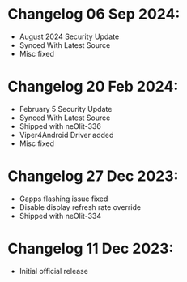 # Changelog 06 Sep 2024:
- August 2024 Security Update
- Synced With Latest Source
- Misc fixed

# Changelog 20 Feb 2024:
- February 5 Security Update
- Synced With Latest Source
- Shipped with neOlit-336
- Viper4Android Driver added
- Misc fixed

# Changelog 27 Dec 2023:
- Gapps flashing issue fixed
- Disable display refresh rate override
- Shipped with neOlit-334

# Changelog 11 Dec 2023: 
- Initial official release
